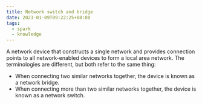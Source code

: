 ```yaml
---
title: Network switch and bridge
date: 2023-01-09T09:22:25+08:00
tags:
  - spark
  - knowledge
---
```


A network device that constructs a single network and provides connection points to all network-enabled devices to form a local area network. The terminologies are different, but both refer to the same thing:

- When connecting two similar networks together, the device is known as a network bridge.
- When connecting more than two similar networks together, the device is known as a network switch.

